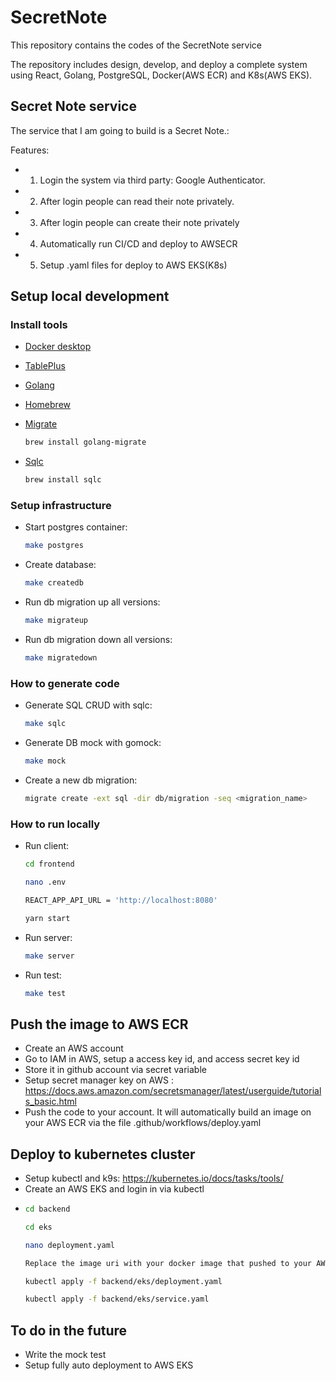 # SecretNote

This repository contains the codes of the SecretNote service

The repository includes design, develop, and deploy a complete system using React, Golang, PostgreSQL, Docker(AWS ECR) and K8s(AWS EKS).


## Secret Note service

The service that I am going to build is a Secret Note.:

Features:
- 1. Login the system via third party: Google Authenticator.
- 2. After login people can read their note privately.
- 3. After login people can create their note privately
- 4. Automatically run CI/CD and deploy to AWSECR
- 5. Setup .yaml files for deploy to AWS EKS(K8s)
## Setup local development

### Install tools

- [Docker desktop](https://www.docker.com/products/docker-desktop)
- [TablePlus](https://tableplus.com/)
- [Golang](https://golang.org/)
- [Homebrew](https://brew.sh/)
- [Migrate](https://github.com/golang-migrate/migrate/tree/master/cmd/migrate)

    ```bash
    brew install golang-migrate
    ```

- [Sqlc](https://github.com/kyleconroy/sqlc#installation)

    ```bash
    brew install sqlc
    ```

### Setup infrastructure

- Start postgres container:

    ```bash
    make postgres
    ```

- Create database:

    ```bash
    make createdb
    ```

- Run db migration up all versions:

    ```bash
    make migrateup
    ```

- Run db migration down all versions:

    ```bash
    make migratedown
    ```


### How to generate code

- Generate SQL CRUD with sqlc:

    ```bash
    make sqlc
    ```

- Generate DB mock with gomock:

    ```bash
    make mock
    ```

- Create a new db migration:

    ```bash
    migrate create -ext sql -dir db/migration -seq <migration_name>
    ```

### How to run locally

- Run client:

    ```bash
    cd frontend
    ```
    ```bash
    nano .env
    ```
    ```bash
    REACT_APP_API_URL = 'http://localhost:8080'
    ```
    ```bash
    yarn start
    ```
- Run server:

    ```bash
    make server
    ```

- Run test:

    ```bash
    make test
    ```

## Push the image to AWS ECR

- Create an AWS account
- Go to IAM in AWS, setup a access key id, and access secret key id
- Store it in github account via secret variable
- Setup secret manager key on AWS : https://docs.aws.amazon.com/secretsmanager/latest/userguide/tutorials_basic.html
- Push the code to your account. It will automatically build an image on your AWS ECR via the file .github/workflows/deploy.yaml

## Deploy to kubernetes cluster

- Setup kubectl and k9s: https://kubernetes.io/docs/tasks/tools/
- Create an AWS EKS and login in via kubectl
- 
    ```bash
    cd backend
    ```
    ```bash
    cd eks
    ```
    ```bash
    nano deployment.yaml
    ```
    ```bash
    Replace the image uri with your docker image that pushed to your AWS ECR before
    ```
    ```bash
    kubectl apply -f backend/eks/deployment.yaml
    ```
    ```bash
    kubectl apply -f backend/eks/service.yaml
    ```
## To do in the future
- Write the mock test
- Setup fully auto deployment to AWS EKS
